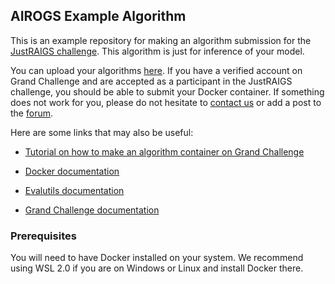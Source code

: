 ## AIROGS Example Algorithm

This is an example repository for making an algorithm submission for the [JustRAIGS challenge](https://justraigs.grand-challenge.org/). This algorithm is just for inference of your model.

You can upload your algorithms [here](https://justraigs.grand-challenge.org/). If you have a verified account on Grand Challenge and are accepted as a participant in the JustRAIGS challenge, you should be able to submit your Docker container. If something does not work for you, please do not hesitate to [contact us](mailto:yeganeh.madadi@gmail.com) or add a post to the [forum](https://justraigs.grand-challenge.org).

Here are some links that may also be useful:

* [Tutorial on how to make an algorithm container on Grand Challenge](https://grand-challenge.org/documentation/create-your-own-algorithm/)

* [Docker documentation](https://docs.docker.com/)

* [Evalutils documentation](https://evalutils.readthedocs.io/en/latest/)

* [Grand Challenge documentation](https://comic.github.io/grand-challenge.org/algorithms.html)

### Prerequisites

You will need to have Docker installed on your system. We recommend using WSL 2.0 if you are on Windows or Linux and install Docker there.

